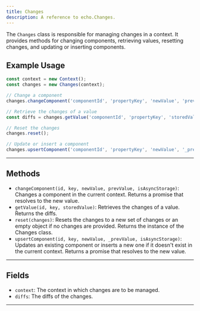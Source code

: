 ```yaml
---
title: Changes
description: A reference to echo.Changes.
---
```


The `Changes` class is responsible for managing changes in a context. It provides methods for changing components, retrieving values, resetting changes, and updating or inserting components.

## Example Usage

```javascript
const context = new Context();
const changes = new Changes(context);

// Change a component
changes.changeComponent('componentId', 'propertyKey', 'newValue', 'prevValue');

// Retrieve the changes of a value
const diffs = changes.getValue('componentId', 'propertyKey', 'storedValue');

// Reset the changes
changes.reset();

// Update or insert a component
changes.upsertComponent('componentId', 'propertyKey', 'newValue', '_prevValue');
```

___

## Methods

- `changeComponent(id, key, newValue, prevValue, isAsyncStorage)`: Changes a component in the current context. Returns a promise that resolves to the new value.
- `getValue(id, key, storedValue)`: Retrieves the changes of a value. Returns the diffs.
- `reset(changes)`: Resets the changes to a new set of changes or an empty object if no changes are provided. Returns the instance of the Changes class.
- `upsertComponent(id, key, newValue, _prevValue, isAsyncStorage)`: Updates an existing component or inserts a new one if it doesn't exist in the current context. Returns a promise that resolves to the new value.

___

## Fields

- `context`: The context in which changes are to be managed.
- `diffs`: The diffs of the changes.

___
